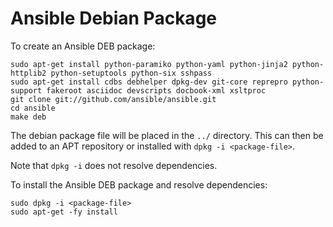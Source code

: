 Ansible Debian Package
======================

To create an Ansible DEB package:

    sudo apt-get install python-paramiko python-yaml python-jinja2 python-httplib2 python-setuptools python-six sshpass
    sudo apt-get install cdbs debhelper dpkg-dev git-core reprepro python-support fakeroot asciidoc devscripts docbook-xml xsltproc
    git clone git://github.com/ansible/ansible.git
    cd ansible
    make deb

The debian package file will be placed in the `../` directory. This can then be added to an APT repository or installed with `dpkg -i <package-file>`.

Note that `dpkg -i` does not resolve dependencies.

To install the Ansible DEB package and resolve dependencies:

    sudo dpkg -i <package-file>
    sudo apt-get -fy install
